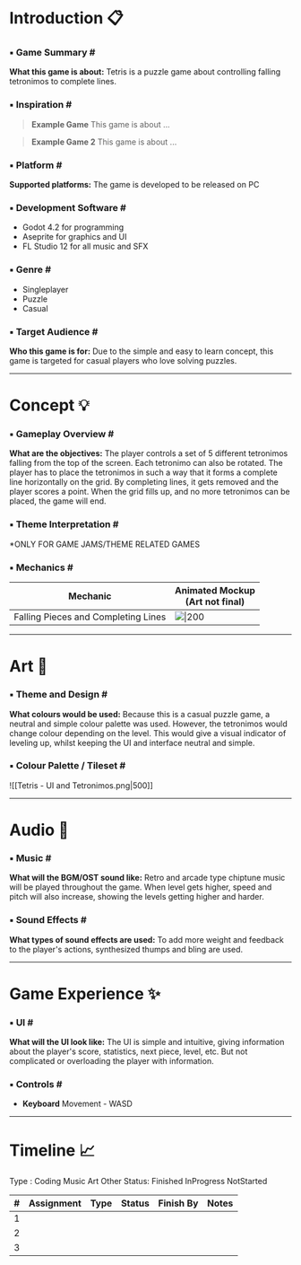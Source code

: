 # Introduction 📋

### ▪️ Game Summary \#
**What this game is about:**
	Tetris is a puzzle game about controlling falling tetronimos to complete lines.
	
### ▪️ Inspiration \#
>    **Example Game**
>      This game is about ...

>    **Example Game 2**
>      This game is about ...

### ▪️ Platform \#
**Supported platforms:**
	The game is developed to be released on PC

### ▪️ Development Software \#
- Godot 4.2 for programming
- Aseprite for graphics and UI
- FL Studio 12 for all music and SFX

### ▪️ Genre \#
- Singleplayer
- Puzzle
- Casual

### ▪️ Target Audience \#
**Who this game is for:**
	Due to the simple and easy to learn concept, this game is targeted for casual players who love solving puzzles.

---
# **Concept** 💡
### ▪️ Gameplay Overview \#
**What are the objectives:**
	The player controls a set of 5 different tetronimos falling from the top of the screen. Each tetronimo can also be rotated. The player has to place the tetronimos in such a way that it forms a complete line horizontally on the grid. By completing lines, it gets removed and the player scores a point. When the grid fills up, and no more tetronimos can be placed, the game will end. 

### ▪️ Theme Interpretation \#
   \*ONLY FOR GAME JAMS/THEME RELATED GAMES

### ▪️ Mechanics \#
| Mechanic                            | Animated Mockup<br>(Art not final)        |
| ----------------------------------- | ----------------------------------------- |
| Falling Pieces and Completing Lines | ![\|200](https://i.imgur.com/YsxxlH0.gif) |

---
# **Art** 🎨

### ▪️ Theme and Design \#
**What colours would be used:**
	Because this is a casual puzzle game, a neutral and simple colour palette was used. However, the tetronimos would change colour depending on the level. This would give a visual indicator of leveling up, whilst keeping the UI and interface neutral and simple.
### ▪️ Colour Palette / Tileset \#
![[Tetris - UI and Tetronimos.png|500]]

---
# **Audio** 🎸
### ▪️ Music \#
**What will the BGM/OST sound like:**
	Retro and arcade type chiptune music will be played throughout the game. When level gets higher, speed and pitch will also increase, showing the levels getting higher and harder.

### ▪️ Sound Effects \#
**What types of sound effects are used:**
	To add more weight and feedback to the player's actions, synthesized thumps and bling are used.

---
# **Game Experience** ✨
### ▪️ UI \#
**What will the UI look like:**
	The UI is simple and intuitive, giving information about the player's score, statistics, next piece, level, etc. But not complicated or overloading the player with information.

### ▪️ Controls \#
- **Keyboard**
	 Movement - WASD

---
# **Timeline** 📈

Type : Coding Music Art Other
Status: Finished InProgress NotStarted

| # | Assignment | Type | Status | Finish By | Notes |
| ---- | ---- | :--- | ---- | ---- | ---- |
| 1 |  |  |  |  |  |
| 2 |  |  |  |  |  |
| 3 |  |  |  |  |  |
